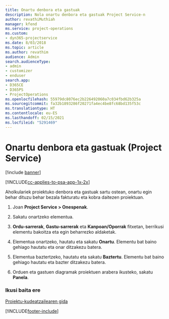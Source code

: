 ```yaml
---
title: Onartu denbora eta gastuak
description: Nola onartu denbora eta gastuak Project Service-n
author: revathiMuthiah
manager: kfend
ms.service: project-operations
ms.custom:
- dyn365-projectservice
ms.date: 8/03/2018
ms.topic: article
ms.author: revathim
audience: Admin
search.audienceType:
- admin
- customizer
- enduser
search.app:
- D365CE
- D365PS
- ProjectOperations
ms.openlocfilehash: 55979dc8076ec2b226492060a7c034fbd62b325a
ms.sourcegitcommit: fa32b1893286f20271fa4ec4be8fc68bd135f53c
ms.translationtype: HT
ms.contentlocale: eu-ES
ms.lasthandoff: 02/15/2021
ms.locfileid: "5291469"
---
```

# <a name="approve-time-and-expenses-project-service"></a>Onartu denbora eta gastuak (Project Service)

[!include [banner](../includes/psa-now-project-operations.md)]

[!INCLUDE[cc-applies-to-psa-app-1x-2x](../includes/cc-applies-to-psa-app-1x-2x.md)]

Aholkulariek proiektuko denbora eta gastuak sartu ostean, onartu egin behar dituzu behar bezala fakturatu eta kobra daitezen proiektuan.  
  
1.  Joan **Project Service > Onespenak**.  
  
2.  Sakatu onartzeko elementua.  
  
3.  **Ordu-sarrerak**, **Gastu-sarrerak** eta **Kanpoan/Oporrak** fitxetan, berrikusi elementu bakoitza eta egin beharrezko aldaketak.  
  
4.  Elementua onartzeko, hautatu eta sakatu **Onartu**. Elementu bat baino gehiago hautatu eta onar ditzakezu batera.  
  
5.  Elementua baztertzeko, hautatu eta sakatu **Baztertu**. Elementu bat baino gehiago hautatu eta bazter ditzakezu batera.  
  
6.  Orduen eta gastuen diagramak proiektuen arabera ikusteko, sakatu **Panela**.  
  
### <a name="see-also"></a>Ikusi baita ere  
 [Proiektu-kudeatzailearen gida](../psa/project-manager-guide.md)


[!INCLUDE[footer-include](../includes/footer-banner.md)]